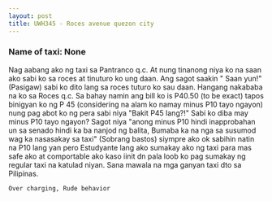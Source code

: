 ```yaml
---
layout: post
title: UWH345 - Roces avenue quezon city
---
```


### Name of taxi: None

Nag aabang ako ng taxi sa Pantranco q.c. At nung tinanong niya ko na saan ako sabi ko sa roces at tinuturo ko ung daan. Ang sagot saakin " Saan yun!" (Pasigaw) sabi ko dito lang sa roces tuturo ko sau daan. Hangang nakababa na ko sa Roces q.c. Sa bahay namin ang bill ko is P40.50 (to be exact) tapos binigyan ko ng P 45 (considering na alam ko namay minus P10 tayo ngayon) nung pag abot ko ng pera sabi niya "Bakit P45 lang?!" Sabi ko diba may minus P10 tayo ngayon? Sagot niya "anong minus P10 hindi inapprobahan un sa senado hindi ka ba nanjod ng balita, Bumaba ka na nga sa susumod wag ka nasasakay sa taxi" (Sobrang bastos) siympre ako ok sabihin natin na P10 lang yan pero Estudyante lang ako sumakay ako ng taxi para mas safe ako at comportable ako kaso iinit dn pala loob ko pag sumakay ng regular taxi na katulad niyan.  Sana mawala na mga ganyan taxi dto sa Pilipinas.

```Over charging, Rude behavior```
